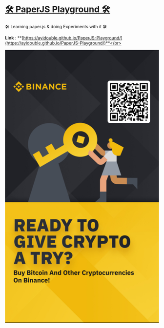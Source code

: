# **[🛠 PaperJS Playground 🛠](https://ayidouble.github.io/PaperJS-Playground/)** 
🛠 Learning paper.js &amp; doing Experiments with it 🛠

**Link** : **[https://ayidouble.github.io/PaperJS-Playground/](https://ayidouble.github.io/PaperJS-Playground/)**</br>

![Binance Ready to give crypto a try ? buy bitcoin and other cryptocurrencies on binance](Images/binance.jpg)
